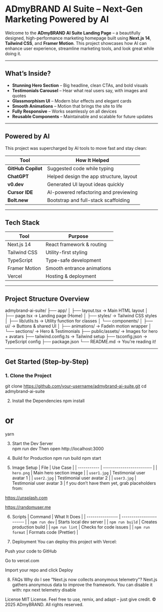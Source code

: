 #  ADmyBRAND AI Suite – Next-Gen Marketing Powered by AI

Welcome to the **ADmyBRAND AI Suite Landing Page** – a beautifully designed, high-performance marketing homepage built using **Next.js 14**, **Tailwind CSS**, and **Framer Motion**. This project showcases how AI can enhance user experience, streamline marketing tools, and look great while doing it.

---

##  What’s Inside?

-  **Stunning Hero Section** – Big headline, clean CTAs, and bold visuals
-  **Testimonials Carousel** – Hear what real users say, with images and quotes
-  **Glassmorphism UI** – Modern blur effects and elegant cards
-  **Smooth Animations** – Motion that brings the site to life
-  **Fully Responsive** – Works seamlessly on all devices
-  **Reusable Components** – Maintainable and scalable for future updates

---

##  Powered by AI

This project was supercharged by AI tools to move fast and stay clean:

| Tool            | How It Helped                             |
|------------------|--------------------------------------------|
| **GitHub Copilot** | Suggested code while typing               |
| **ChatGPT**        | Helped design the app structure, layout   |
| **v0.dev**         | Generated UI layout ideas quickly         |
| **Cursor IDE**     | AI-powered refactoring and previewing    |
| **Bolt.new**       | Bootstrap and full-stack scaffolding     |

---

##  Tech Stack

| Tool            | Purpose                          |
|------------------|----------------------------------|
| Next.js 14        | React framework & routing       |
| Tailwind CSS      | Utility-first styling           |
| TypeScript        | Type-safe development           |
| Framer Motion     | Smooth entrance animations      |
| Vercel            | Hosting & deployment            |

---

##  Project Structure Overview
admybrand-ai-suite/
├── app/
│ ├── layout.tsx → Main HTML layout
│ ├── page.tsx → Landing page (Home)
│ ├── styles/ → Tailwind CSS styles
│ ├── lib/utils.ts → Utility function for classes
│ └── components/
│ ├── ui/ → Buttons & shared UI
│ ├── animations/ → FadeIn motion wrapper
│ └── sections/ → Hero & Testimonials
├── public/assets/ → Images for hero + avatars
├── tailwind.config.ts → Tailwind setup
├── tsconfig.json → TypeScript config
├── package.json
└── README.md → You're reading it!

---

##  Get Started (Step-by-Step)

### 1. Clone the Project
git clone https://github.com/your-username/admybrand-ai-suite.git
cd admybrand-ai-suite

2. Install the Dependencies
 npm install
# or
yarn

3. Start the Dev Server  
npm run dev
Then open  http://localhost:3000

4. Build for Production
npm run build
npm start

5. Image Setup
| File        | Use Case                  |
| ----------- | ------------------------- |
| `hero.png`  | Main hero section image   |
| `user1.jpg` | Testimonial user avatar 1 |
| `user2.jpg` | Testimonial user avatar 2 |
| `user3.jpg` | Testimonial user avatar 3 |
f you don’t have them yet, grab placeholders from:

https://unsplash.com

https://randomuser.me

6. Scripts
| Command          | What It Does             |
| ---------------- | ------------------------ |
| `npm run dev`    | Starts local dev server  |
| `npm run build`  | Creates production build |
| `npm run lint`   | Checks for code issues   |
| `npm run format` | Formats code (Prettier)  |

7. Deployment
You can deploy this project with Vercel:

Push your code to GitHub

Go to vercel.com

Import your repo and click Deploy

8. FAQs
Why do I see "Next.js now collects anonymous telemetry"?
Next.js gathers anonymous data to improve the framework. You can disable it with:
npx next telemetry disable

License
MIT License.
Feel free to use, remix, and adapt – just give credit.
© 2025 ADmyBRAND. All rights reserved.
   




